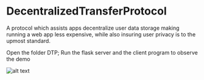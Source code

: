 # DecentralizedTransferProtocol
A protocol which assists apps decentralize user data storage making running a web app less expensive, while also insuring user privacy is to the upmost standard. 

Open the folder DTP; Run the flask server and the client program to observe the demo

![alt text](https://media.discordapp.net/attachments/1086886767917011036/1229836498853957693/Screenshot_2024-04-16_125058.jpg?ex=6631217e&is=661eac7e&hm=03ee152eb6269ff134e5b75636a81aa79eaf6c32a4bc617c184e647e72812e35&=&format=webp&width=718&height=571)
